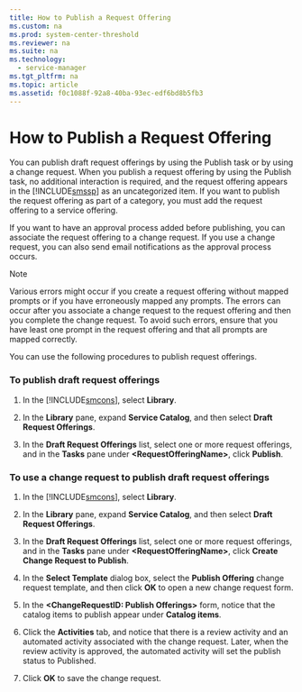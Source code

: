 ```yaml
---
title: How to Publish a Request Offering
ms.custom: na
ms.prod: system-center-threshold
ms.reviewer: na
ms.suite: na
ms.technology: 
  - service-manager
ms.tgt_pltfrm: na
ms.topic: article
ms.assetid: f0c1088f-92a8-40ba-93ec-edf6bd8b5fb3
---
```

# How to Publish a Request Offering
You can publish draft request offerings by using the Publish task or by using a change request. When you publish a request offering by using the Publish task, no additional interaction is required, and the request offering appears in the [!INCLUDE[smssp](../../includes/smssp_md.md)] as an uncategorized item. If you want to publish the request offering as part of a category, you must add the request offering to a service offering.

If you want to have an approval process added before publishing, you can associate the request offering to a change request. If you use a change request, you can also send email notifications as the approval process occurs.

> [!NOTE]
> Various errors might occur if you create a request offering without mapped prompts or if you have erroneously mapped any prompts. The errors can occur after you associate a change request to the request offering and then you complete the change request. To avoid such errors, ensure that you have least one prompt in the request offering and that all prompts are mapped correctly.

You can use the following procedures to publish request offerings.

### To publish draft request offerings

1.  In the [!INCLUDE[smcons](../../includes/smcons_md.md)], select **Library**.

2.  In the **Library** pane, expand **Service Catalog**, and then select **Draft Request Offerings**.

3.  In the **Draft Request Offerings** list, select one or more request offerings, and in the **Tasks** pane under **\<RequestOfferingName\>**, click **Publish**.

### To use a change request to publish draft request offerings

1.  In the [!INCLUDE[smcons](../../includes/smcons_md.md)], select **Library**.

2.  In the **Library** pane, expand **Service Catalog**, and then select **Draft Request Offerings**.

3.  In the **Draft Request Offerings** list, select one or more request offerings, and in the **Tasks** pane under **\<RequestOfferingName\>**, click **Create Change Request to Publish**.

4.  In the **Select Template** dialog box, select the **Publish Offering** change request template, and then click **OK** to open a new change request form.

5.  In the **\<ChangeRequestID: Publish Offerings\>** form, notice that the catalog items to publish appear under **Catalog items**.

6.  Click the **Activities** tab, and notice that there is a review activity and an automated activity associated with the change request. Later, when the review activity is approved, the automated activity will set the publish status to Published.

7.  Click **OK** to save the change request.


